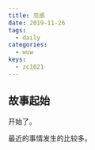 ```yaml
---
title: 忽感
date: 2019-11-26
tags:
  - daily
categories:
  - wuw
keys:
  - zc1021
---
```


## 故事起始

开始了。

最近的事情发生的比较多。
